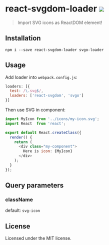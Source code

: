 # react-svgdom-loader [![][build]][build-link]

[build]: https://travis-ci.org/zenwalker/react-svgdom-loader.svg?branch=master
[build-link]: https://travis-ci.org/zenwalker/react-svgdom-loader


> Import SVG icons as ReactDOM element!

## Installation

```
npm i --save react-svgdom-loader svgo-loader
```

## Usage

Add loader into `webpack.config.js`:

```js
loaders: [{
  test: /\.svg$/,
  loaders: ['react-svgdom', 'svgo']
}]
```

Then use SVG in component:

```js
import MyIcon from '../icons/my-icon.svg';
import React  from 'react';

export default React.createClass({
  render() {
    return (
      <div class="my-component">
        Here is icon: {MyIcon}
      </div>
    );
  }
});
```

## Query parameters

### className

default: `svg-icon`

## License

Licensed under the MIT license.
